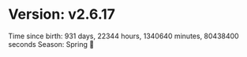 # Version: v2.6.17
Time since birth: 931 days, 22344 hours, 1340640 minutes, 80438400 seconds
Season: Spring 🌸
